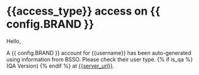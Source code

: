 # {{access_type}} access on {{ config.BRAND }}

Hello,

A {{ config.BRAND }} account for {{username}} has been auto-generated using information from BSSO. Please check their user type.
{% if is_qa %} (QA Version) {% endif %} at [{{server_url}}]({{server_url}}).
